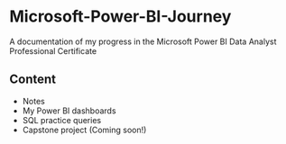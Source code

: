 # Microsoft-Power-BI-Journey
A documentation of my progress in the Microsoft Power BI Data Analyst Professional Certificate

## Content
- Notes
- My Power BI dashboards
- SQL practice queries
- Capstone project (Coming soon!)
